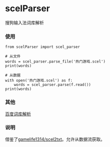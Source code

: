# scelParser
搜狗输入法词库解析

### 使用
```
from scelParser import scel_parser

# 从文件
words = scel_parser.parse_file('热门游戏.scel')
print(words)

# 从数据
with open('热门游戏.scel') as f:
    words = scel_parser.parse(f.read())
print(words)
```

### 其他
[百度词库解析](https://github.com/Pingze-github/bdictParser)

### 说明
借鉴了[gamelife1314/scel2txt](https://github.com/gamelife1314/scel2txt)。允许从数据流获取。
